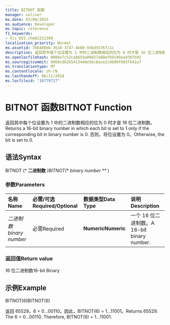 ```yaml
---
title: BITNOT 函数
manager: soliver
ms.date: 03/09/2015
ms.audience: Developer
ms.topic: reference
f1_keywords:
- Vis_DSS.chm82251399
localization_priority: Normal
ms.assetid: 7b6486bb-3618-3747-4b00-93bd55767c1c
description: 返回其中每个位设置为 1 中的二进制数相应的位为 0 时才是 16 位二进制数。 否则，将位设置为 0。
ms.openlocfilehash: 0806e7c52cab659a09d27a60efb9c09aa436fb92
ms.sourcegitcommit: 9d60cd82b5413446e5bc8ace2cd689f683fb41a7
ms.translationtype: MT
ms.contentlocale: zh-CN
ms.lasthandoff: 06/11/2018
ms.locfileid: "19779717"
---
```

# <a name="bitnot-function"></a><span data-ttu-id="b2e5a-104">BITNOT 函数</span><span class="sxs-lookup"><span data-stu-id="b2e5a-104">BITNOT Function</span></span>

<span data-ttu-id="b2e5a-105">返回其中每个位设置为 1 中的二进制数相应的位为 0 时才是 16 位二进制数。</span><span class="sxs-lookup"><span data-stu-id="b2e5a-105">Returns a 16-bit binary number in which each bit is set to 1 only if the corresponding bit in binary number is 0.</span></span> <span data-ttu-id="b2e5a-106">否则，将位设置为 0。</span><span class="sxs-lookup"><span data-stu-id="b2e5a-106">Otherwise, the bit is set to 0.</span></span>
  
## <a name="syntax"></a><span data-ttu-id="b2e5a-107">语法</span><span class="sxs-lookup"><span data-stu-id="b2e5a-107">Syntax</span></span>

<span data-ttu-id="b2e5a-108">BITNOT (* **二进制数** *)</span><span class="sxs-lookup"><span data-stu-id="b2e5a-108">BITNOT(** *binary number* ** )</span></span> 
  
### <a name="parameters"></a><span data-ttu-id="b2e5a-109">参数</span><span class="sxs-lookup"><span data-stu-id="b2e5a-109">Parameters</span></span>

|<span data-ttu-id="b2e5a-110">**名称**</span><span class="sxs-lookup"><span data-stu-id="b2e5a-110">**Name**</span></span>|<span data-ttu-id="b2e5a-111">**必需/可选**</span><span class="sxs-lookup"><span data-stu-id="b2e5a-111">**Required/Optional**</span></span>|<span data-ttu-id="b2e5a-112">**数据类型**</span><span class="sxs-lookup"><span data-stu-id="b2e5a-112">**Data Type**</span></span>|<span data-ttu-id="b2e5a-113">**说明**</span><span class="sxs-lookup"><span data-stu-id="b2e5a-113">**Description**</span></span>|
|:-----|:-----|:-----|:-----|
| <span data-ttu-id="b2e5a-114">_二进制数_</span><span class="sxs-lookup"><span data-stu-id="b2e5a-114">_binary number_</span></span> <br/> |<span data-ttu-id="b2e5a-115">必需</span><span class="sxs-lookup"><span data-stu-id="b2e5a-115">Required</span></span>  <br/> |<span data-ttu-id="b2e5a-116">**Numeric**</span><span class="sxs-lookup"><span data-stu-id="b2e5a-116">**Numeric**</span></span> <br/> |<span data-ttu-id="b2e5a-117">一个 16 位二进制数。</span><span class="sxs-lookup"><span data-stu-id="b2e5a-117">A 16-bit binary number.</span></span>  <br/> |
   
### <a name="return-value"></a><span data-ttu-id="b2e5a-118">返回值</span><span class="sxs-lookup"><span data-stu-id="b2e5a-118">Return value</span></span>

<span data-ttu-id="b2e5a-119">16 位二进制数</span><span class="sxs-lookup"><span data-stu-id="b2e5a-119">16-bit Binary</span></span>
  
## <a name="example"></a><span data-ttu-id="b2e5a-120">示例</span><span class="sxs-lookup"><span data-stu-id="b2e5a-120">Example</span></span>

<span data-ttu-id="b2e5a-121">BITNOT(6)</span><span class="sxs-lookup"><span data-stu-id="b2e5a-121">BITNOT(6)</span></span>
  
<span data-ttu-id="b2e5a-p103">返回 65529。6 = 0...00110。因此，BITNOT(6) = 1...11001。</span><span class="sxs-lookup"><span data-stu-id="b2e5a-p103">Returns 65529. The 6 = 0...00110. Therefore, BITNOT(6) = 1...11001.</span></span>
  

